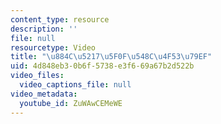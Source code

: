 ```yaml
---
content_type: resource
description: ''
file: null
resourcetype: Video
title: "\u884C\u5217\u5F0F\u548C\u4F53\u79EF"
uid: 4d848eb3-0b6f-5738-e3f6-69a67b2d522b
video_files:
  video_captions_file: null
video_metadata:
  youtube_id: ZuWAwCEMeWE
---
```

